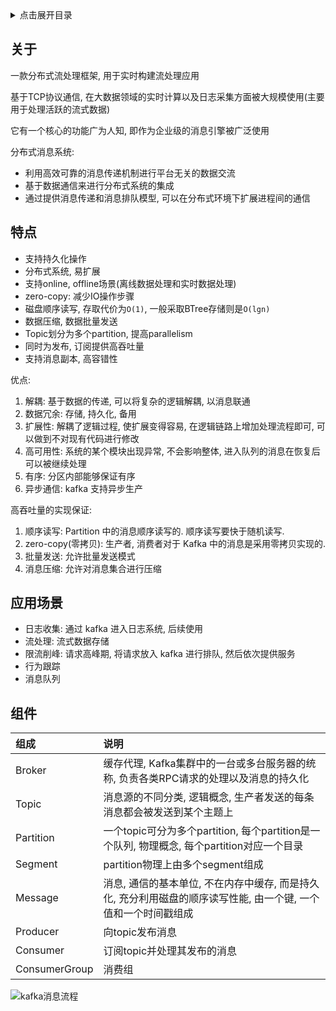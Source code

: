 <details>
<summary>点击展开目录</summary>
<!-- TOC -->

- [关于](#关于)
- [特点](#特点)
- [应用场景](#应用场景)
- [组件](#组件)

<!-- /TOC -->
</details>

## 关于

一款分布式流处理框架, 用于实时构建流处理应用

基于TCP协议通信, 在大数据领域的实时计算以及日志采集方面被大规模使用(主要用于处理活跃的流式数据)

它有一个核心的功能广为人知, 即作为企业级的消息引擎被广泛使用

分布式消息系统:

* 利用高效可靠的消息传递机制进行平台无关的数据交流
* 基于数据通信来进行分布式系统的集成
* 通过提供消息传递和消息排队模型, 可以在分布式环境下扩展进程间的通信

## 特点

* 支持持久化操作
* 分布式系统, 易扩展
* 支持online, offline场景(离线数据处理和实时数据处理)
* zero-copy: 减少IO操作步骤
* 磁盘顺序读写, 存取代价为`O(1)`, 一般采取BTree存储则是`O(lgn)`
* 数据压缩, 数据批量发送
* Topic划分为多个partition, 提高parallelism
* 同时为发布, 订阅提供高吞吐量
* 支持消息副本, 高容错性

优点:

1. 解耦: 基于数据的传递, 可以将复杂的逻辑解耦, 以消息联通
2. 数据冗余: 存储, 持久化, 备用
3. 扩展性: 解耦了逻辑过程, 使扩展变得容易, 在逻辑链路上增加处理流程即可, 可以做到不对现有代码进行修改
4. 高可用性: 系统的某个模块出现异常, 不会影响整体, 进入队列的消息在恢复后可以被继续处理
5. 有序: 分区内部能够保证有序
6. 异步通信: kafka 支持异步生产

高吞吐量的实现保证:

1. 顺序读写: Partition 中的消息顺序读写的. 顺序读写要快于随机读写.
2. zero-copy(零拷贝): 生产者, 消费者对于 Kafka 中的消息是采用零拷贝实现的.
3. 批量发送: 允许批量发送模式
4. 消息压缩: 允许对消息集合进行压缩

## 应用场景

* 日志收集: 通过 kafka 进入日志系统, 后续使用
* 流处理: 流式数据存储
* 限流削峰: 请求高峰期, 将请求放入 kafka 进行排队, 然后依次提供服务
* 行为跟踪
* 消息队列

## 组件

| 组成          | 说明                                                         |
| :------------ | :----------------------------------------------------------- |
| Broker        | 缓存代理, Kafka集群中的一台或多台服务器的统称, 负责各类RPC请求的处理以及消息的持久化 |
| Topic         | 消息源的不同分类, 逻辑概念, 生产者发送的每条消息都会被发送到某个主题上 |
| Partition     | 一个topic可分为多个partition, 每个partition是一个队列, 物理概念, 每个partition对应一个目录 |
| Segment       | partition物理上由多个segment组成                             |
| Message       | 消息, 通信的基本单位, 不在内存中缓存, 而是持久化, 充分利用磁盘的顺序读写性能, 由一个键, 一个值和一个时间戳组成 |
| Producer      | 向topic发布消息                                              |
| Consumer      | 订阅topic并处理其发布的消息                                  |
| ConsumerGroup | 消费组                                                       |

![kafka消息流程](https://gitee.com/LuVx/img/raw/master/kafka/kafka_msg.png)
